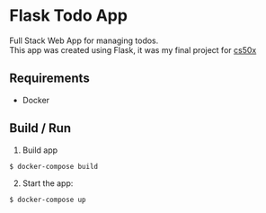 # Flask Todo App

Full Stack Web App for managing todos.<br>
This app was created using Flask, it was my final project for [cs50x](https://cs50.harvard.edu/x/)

## Requirements
- Docker

## Build / Run

1. Build app
```sh
$ docker-compose build
```

2. Start the app:
```sh
$ docker-compose up
```
